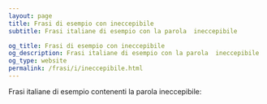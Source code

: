 ```yaml
---
layout: page
title: Frasi di esempio con ineccepibile 
subtitle: Frasi italiane di esempio con la parola  ineccepibile

og_title: Frasi di esempio con ineccepibile 
og_description: Frasi italiane di esempio con la parola  ineccepibile
og_type: website
permalink: /frasi/i/ineccepibile.html
---
```


Frasi italiane di esempio contenenti la parola ineccepibile:


